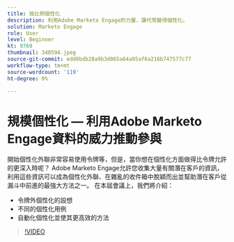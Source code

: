 ```yaml
---
title: 按比例個性化
description: 利用Adobe Marketo Engage的力量，讓代幣變得個性化。
solution: Marketo Engage
role: User
level: Beginner
kt: 9769
thumbnail: 340594.jpeg
source-git-commit: edd0bdb28a9b3d065a64a95af6a216b747577c77
workflow-type: tm+mt
source-wordcount: '119'
ht-degree: 0%

---
```


# 規模個性化 — 利用Adobe Marketo Engage資料的威力推動參與

開始個性化外聯非常容易使用令牌等，但是，當你想在個性化方面做得比令牌允許的更深入時呢？ Adobe Marketo Engage允許您收集大量有關潛在客戶的資訊，利用這些資訊可以成為個性化外聯、在雜亂的收件箱中脫穎而出並幫助潛在客戶從漏斗中前進的最強大方法之一。 在本屆會議上，我們將介紹：

* 令牌外個性化的設想
* 不同的個性化用例
* 自動化個性化並使其更高效的方法

>[!VIDEO](https://video.tv.adobe.com/v/340594/?quality=12&learn=on)
